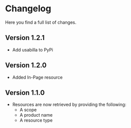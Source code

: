 Changelog
=========

Here you find a full list of changes.

Version 1.2.1
-------------

- Add usabilla to PyPi

Version 1.2.0
-------------

- Added In-Page resource

Version 1.1.0
-------------

- Resources are now retrieved by providing the following:
	- A scope
	- A product name
	- A resource type
